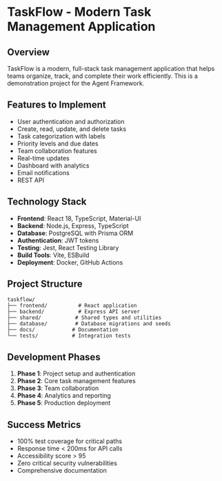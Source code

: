 # TaskFlow - Modern Task Management Application

## Overview
TaskFlow is a modern, full-stack task management application that helps teams organize, track, and complete their work efficiently. This is a demonstration project for the Agent Framework.

## Features to Implement
- User authentication and authorization
- Create, read, update, and delete tasks
- Task categorization with labels
- Priority levels and due dates
- Team collaboration features
- Real-time updates
- Dashboard with analytics
- Email notifications
- REST API

## Technology Stack
- **Frontend**: React 18, TypeScript, Material-UI
- **Backend**: Node.js, Express, TypeScript
- **Database**: PostgreSQL with Prisma ORM
- **Authentication**: JWT tokens
- **Testing**: Jest, React Testing Library
- **Build Tools**: Vite, ESBuild
- **Deployment**: Docker, GitHub Actions

## Project Structure
```
taskflow/
├── frontend/          # React application
├── backend/           # Express API server
├── shared/           # Shared types and utilities
├── database/         # Database migrations and seeds
├── docs/            # Documentation
└── tests/           # Integration tests
```

## Development Phases
1. **Phase 1**: Project setup and authentication
2. **Phase 2**: Core task management features
3. **Phase 3**: Team collaboration
4. **Phase 4**: Analytics and reporting
5. **Phase 5**: Production deployment

## Success Metrics
- 100% test coverage for critical paths
- Response time < 200ms for API calls
- Accessibility score > 95
- Zero critical security vulnerabilities
- Comprehensive documentation